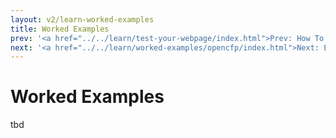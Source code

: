 ```yaml
---
layout: v2/learn-worked-examples
title: Worked Examples
prev: '<a href="../../learn/test-your-webpage/index.html">Prev: How To Test Your HTML</a>'
next: '<a href="../../learn/worked-examples/opencfp/index.html">Next: Example Project: OpenCFP</a>'
---
```

# Worked Examples

tbd